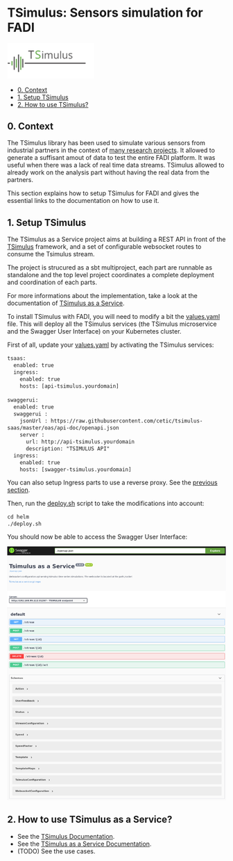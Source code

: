TSimulus: Sensors simulation for FADI
==========

<p align="left";>
  <a href="https://tsimulus.readthedocs.io/en/latest" alt="tsimulus">
    <img src="/doc/images/logos/TSimulus-logo.png" width="200px" />
  </a>
</p>

* [0. Context](#0-context)
* [1. Setup TSimulus](#1-setup-tsimulus)
* [2. How to use TSimulus?](#2-how-to-use-tsimulus)

## 0. Context

The TSimulus library has been used to simulate various sensors from industrial partners in the context of [many research projects](https://www.cetic.be/FADI). It allowed to generate a suffisant amout of data to test the entire FADI platform. It was useful when there was a lack of real time data streams. TSimulus allowed to already work on the analysis part without having the real data from the partners.

This section explains how to setup TSimulus for FADI and gives the essential links to the documentation on how to use it.

## 1. Setup TSimulus

The TSimulus as a Service project aims at building a REST API in front of the [TSimulus](https://github.com/cetic/TSimulus) framework, and a set of configurable websocket routes to consume the Tsimulus stream.

The project is strucured as a sbt multiproject, each part are runnable as standalone and the top level project coordinates a complete deployment and coordination of each parts.

For more informations about the implementation, take a look at the documentation of [TSimulus as a Service](https://github.com/cetic/tsimulus-saas).

To install TSimulus with FADI, you will need to modify a bit the [values.yaml](/helm/values.yaml) file. This will deploy all the TSimulus services (the TSimulus microservice and the Swagger User Interface) on your Kubernetes cluster.

First of all, update your [values.yaml](/helm/values.yaml) by activating the TSimulus services:

```
tsaas:
  enabled: true
  ingress:
    enabled: true
    hosts: [api-tsimulus.yourdomain]

swaggerui:
  enabled: true
  swaggerui :
    jsonUrl : https://raw.githubusercontent.com/cetic/tsimulus-saas/master/oas/api-doc/openapi.json
    server :
      url: http://api-tsimulus.yourdomain
      description: "TSIMULUS API"
  ingress:
    enabled: true
    hosts: [swagger-tsimulus.yourdomain]
```

You can also setup Ingress parts to use a reverse proxy. See the [previous section](doc/REVERSEPROXY.md).

Then, run the [deploy.sh](/helm/deploy.sh) script to take the modifications into account:

```
cd helm
./deploy.sh
```

You should now be able to access the Swagger User Interface:

![](/doc/images/installation/tsaas-swaggerui.png)

## 2. How to use TSimulus as a Service?

* See the [TSimulus Documentation](https://tsimulus.readthedocs.io/en/latest/).
* See the [TSimulus as a Service Documentation](https://github.com/cetic/tsimulus-saas).
* (TODO) See the use cases.